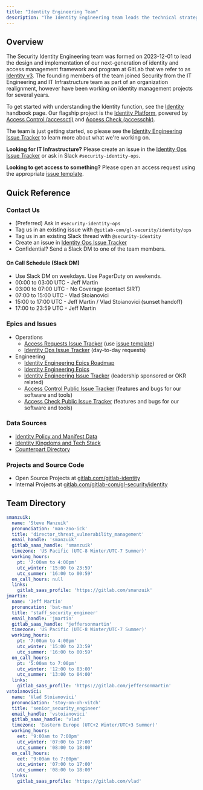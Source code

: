 ```yaml
---
title: "Identity Engineering Team"
description: "The Identity Engineering team leads the technical strategy and automation implementation of identity and access management (IAM), role-based access control (RBAC), and administrative access controls for internal GitLab systems, cloud infrastructure, and tech stack applications. The Security team focuses on customer and product trust, while the Business Technology and IT team focuses on compliance and financial trust."
---
```


## Overview

The Security Identity Engineering team was formed on 2023-12-01 to lead the design and implementation of our next-generation of identity and access management framework and program at GitLab that we refer to as [Identity v3](/handbook/security/identity). The founding members of the team joined Security from the IT Engineering and IT Infrastructure team as part of an organization realignment, however have been working on identity management projects for several years.

To get started with understanding the Identity function, see the [Identity](/handbook/security/identity) handbook page. Our flagship project is the [Identity Platform](/handbook/security/identity/platform), powered by [Access Control (accessctl)](https://gitlab.com/gitlab-identity/accessctl) and [Access Check (accesschk)](https://gitlab.com/gitlab-identity/accesschk).

The team is just getting started, so please see the [Identity Engineering Issue Tracker](https://gitlab.com/gitlab-com/gl-security/identity/eng/issue-tracker/-/issues) to learn more about what we're working on.

**Looking for IT Infrastructure?** Please create an issue in the [Identity Ops Issue Tracker](https://gitlab.com/gitlab-com/gl-security/identity/ops/issue-tracker) or ask in Slack `#security-identity-ops`.

**Looking to get access to something?** Please open an access request using the appropriate [issue template](https://gitlab.com/gitlab-com/team-member-epics/access-requests/-/blob/master/README.md?ref_type=heads).

## Quick Reference

### Contact Us

- (Preferred) Ask in `#security-identity-ops`
- Tag us in an existing issue with `@gitlab-com/gl-security/identity/ops`
- Tag us in an existing Slack thread with `@security-identity`
- Create an issue in [Identity Ops Issue Tracker](https://gitlab.com/gitlab-com/gl-security/identity/ops/issue-tracker)
- Confidential? Send a Slack DM to one of the team members.

#### On Call Schedule (Slack DM)

- Use Slack DM on weekdays. Use PagerDuty on weekends.
- 00:00 to 03:00 UTC - Jeff Martin
- 03:00 to 07:00 UTC - No Coverage (contact SIRT)
- 07:00 to 15:00 UTC - Vlad Stoianovici
- 15:00 to 17:00 UTC - Jeff Martin / Vlad Stoianovici (sunset handoff)
- 17:00 to 23:59 UTC - Jeff Martin

### Epics and Issues

- Operations
  - [Access Requests Issue Tracker](https://gitlab.com/gitlab-com/team-member-epics/access-requests/-/issues) (use [issue template](https://gitlab.com/gitlab-com/team-member-epics/access-requests/-/blob/master/README.md?ref_type=heads))
  - [Identity Ops Issue Tracker](https://gitlab.com/gitlab-com/gl-security/identity/ops/issue-tracker/-/issues) (day-to-day requests)
- Engineering
  - [Identity Engineering Epics Roadmap](https://gitlab.com/groups/gitlab-com/gl-security/identity/eng/-/epics)
  - [Identity Engineering Epics](https://gitlab.com/groups/gitlab-com/gl-security/identity/eng/-/epics)
  - [Identity Engineering Issue Tracker](https://gitlab.com/gitlab-com/gl-security/identity/eng/issue-tracker/-/issues) (leadership sponsored or OKR related)
  - [Access Control Public Issue Tracker](https://gitlab.com/gitlab-identity/accessctl/-/issues) (features and bugs for our software and tools)
  - [Access Check Public Issue Tracker](https://gitlab.com/gitlab-identity/accesschk/-/issues) (features and bugs for our software and tools)

### Data Sources

- [Identity Policy and Manifest Data](https://gitlab.com/gitlab-com/gl-security/identity/data-poc)
- [Identity Kingdoms and Tech Stack](/handbook/security/identity/kingdoms)
- [Counterpart Directory](/handbook/security/identity/counterparts)

### Projects and Source Code

- Open Source Projects at [gitlab.com/gitlab-identity](https://gitlab.com/gitlab-identity)
- Internal Projects at [gitlab.com/gitlab-com/gl-security/identity](https://gitlab.com/groups/gitlab-com/gl-security/identity)

## Team Directory

<!-- START_TEAM_DIRECTORY -->
```yaml
smanzuik:
  name: 'Steve Manzuik'
  pronunciation: 'man-zoo-ick'
  title: 'director_threat_vulnerability_management'
  email_handle: 'smanzuik'
  gitlab_saas_handle: 'smanzuik'
  timezone: 'US Pacific (UTC-8 Winter/UTC-7 Summer)'
  working_hours:
    pt: '7:00am to 4:00pm'
    utc_winter: '15:00 to 23:59'
    utc_summer: '16:00 to 00:59'
  on_call_hours: null
  links:
    gitlab_saas_profile: 'https://gitlab.com/smanzuik'
jmartin:
  name: 'Jeff Martin'
  pronuncation: 'bat-man'
  title: 'staff_security_engineer'
  email_handle: 'jmartin'
  gitlab_saas_handle: 'jeffersonmartin'
  timezone: 'US Pacific (UTC-8 Winter/UTC-7 Summer)'
  working_hours:
    pt: '7:00am to 4:00pm'
    utc_winter: '15:00 to 23:59'
    utc_summer: '16:00 to 00:59'
  on_call_hours:
    pt: '5:00am to 7:00pm'
    utc_winter: '12:00 to 03:00'
    utc_summer: '13:00 to 04:00'
  links:
    gitlab_saas_profile: 'https://gitlab.com/jeffersonmartin'
vstoianovici:
  name: 'Vlad Stoianovici'
  pronunciation: 'stoy-on-oh-vitch'
  title: 'senior_security_engineer'
  email_handle: 'vstoianovici'
  gitlab_saas_handle: 'vlad'
  timezone: 'Eastern Europe (UTC+2 Winter/UTC+3 Summer)'
  working_hours:
    eet: '9:00am to 7:00pm'
    utc_winter: '07:00 to 17:00'
    utc_summer: '08:00 to 18:00'
  on_call_hours:
    eet: '9:00am to 7:00pm'
    utc_winter: '07:00 to 17:00'
    utc_summer: '08:00 to 18:00'
  links:
    gitlab_saas_profile: 'https://gitlab.com/vlad'
```
<!-- END_TEAM_DIRECTORY -->
